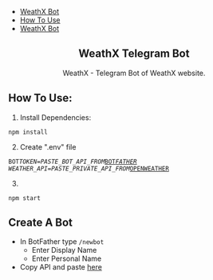 - <a href="https://t.me/weathx_bot">WeathX Bot</a>
- <a href="#how-to-use">How To Use</a>
- <a href="#create-a-bot">WeathX Bot</a>

<h2 id="title" align="center"><strong>WeathX Telegram Bot</strong></h2>

<p align="center">WeathX - Telegram Bot of WeathX website. </p>

<h2 id="how-to-use"><strong>How To Use:</strong></h2>

1. Install Dependencies:

```
npm install
```

2. Create ".env" file

<code id="code">BOT*TOKEN=PASTE_BOT_API_FROM*<a href="https://t.me/BotFather">BOT*FATHER</a>
WEATHER_API=PASTE_PRIVATE_API_FROM*<a href="https://openweathermap.org/api">OPENWEATHER</a>
</code>

3.

```
npm start
```

<h2 id="create-a-bot"><strong>Create A Bot</strong></h2>

- In BotFather type `/newbot`
  - Enter Display Name
  - Enter Personal Name
- Copy API and paste <a href="#code">here</a>
